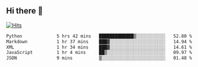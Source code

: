 ## Hi there 👋

<!--
**alihaqberdi/alihaqberdi** is a ✨ _special_ ✨ repository because its `README.md` (this file) appears on your GitHub profile.

Here are some ideas to get you started:

- 🔭 I’m currently working on ...
- 🌱 I’m currently learning ...
- 👯 I’m looking to collaborate on ...
- 🤔 I’m looking for help with ...
- 💬 Ask me about ...
- 📫 How to reach me: ...
- 😄 Pronouns: ...
- ⚡ Fun fact: ...
-->

[![Hits](https://hits.sh/github.com/alihaqberdi.svg)](https://hits.sh/github.com/alihaqberdi/)

<!--START_SECTION:waka-->

```txt
Python             5 hrs 42 mins   █████████████▒░░░░░░░░░░░   52.80 %
Markdown           1 hr 37 mins    ███▓░░░░░░░░░░░░░░░░░░░░░   14.94 %
XML                1 hr 34 mins    ███▓░░░░░░░░░░░░░░░░░░░░░   14.61 %
JavaScript         1 hr 4 mins     ██▒░░░░░░░░░░░░░░░░░░░░░░   09.97 %
JSON               9 mins          ▒░░░░░░░░░░░░░░░░░░░░░░░░   01.48 %
```

<!--END_SECTION:waka-->
